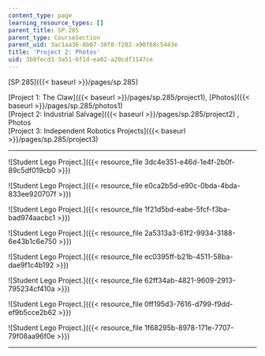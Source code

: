 ```yaml
---
content_type: page
learning_resource_types: []
parent_title: SP.285
parent_type: CourseSection
parent_uid: 3ac1aa36-8b07-38f8-f202-a90f68c5443e
title: 'Project 2: Photos'
uid: 3b0fecd3-3a51-6f1d-ea02-a20cdf3147ce
---
```


[SP.285]({{< baseurl >}}/pages/sp.285)

[Project 1: The Claw]({{< baseurl >}}/pages/sp.285/project1), [Photos]({{< baseurl >}}/pages/sp.285/photos1)  
[Project 2: Industrial Salvage]({{< baseurl >}}/pages/sp.285/project2) , Photos  
[Project 3: Independent Robotics Projects]({{< baseurl >}}/pages/sp.285/project3)

* * *

![Student Lego Project.]({{< resource_file 3dc4e351-e46d-1e4f-2b0f-89c5df019cb0 >}})

![Student Lego Project.]({{< resource_file e0ca2b5d-e90c-0bda-4bda-833ee920707f >}})

![Student Lego Project.]({{< resource_file 1f21d5bd-eabe-5fcf-f3ba-bad974aacbc1 >}})

![Student Lego Project.]({{< resource_file 2a5313a3-61f2-9934-3188-6e43b1c6e750 >}})

![Student Lego Project.]({{< resource_file ec0395ff-b21b-4511-58ba-dae9f1c4b192 >}})

![Student Lego Project.]({{< resource_file 62ff34ab-4821-9609-2913-795234cf410a >}})

![Student Lego Project.]({{< resource_file 0ff195d3-7616-d799-f9dd-ef9b5cce2b62 >}})

![Student Lego Project.]({{< resource_file 1f68295b-8978-171e-7707-79f08aa96f0e >}})

* * *